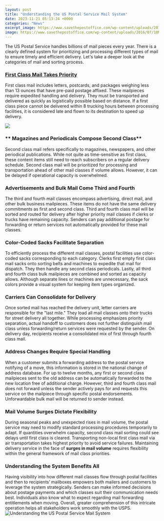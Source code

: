 ```yaml
---
layout: post
title: "Understanding the US Postal Service Mail System"
date: 2023-11-21 05:13:24 +0000
categories: "News"
excerpt_image: https://www.savethepostoffice.com/wp-content/uploads/2016/07/10McGirr-master768.jpg
image: https://www.savethepostoffice.com/wp-content/uploads/2016/07/10McGirr-master768.jpg
---
```


The US Postal Service handles billions of mail pieces every year. There is a clearly defined system for prioritizing and processing different types of mail to ensure timely and efficient delivery. Let's take a deeper look at the categories of mail and sorting process.
### [First Class Mail Takes Priority](https://store.fi.io.vn/collection/agostini)
First class mail includes letters, postcards, and packages weighing less than 13 ounces that have pre-paid postage affixed. These mailpieces require expedited handling and delivery. They must be transported and delivered as quickly as logistically possible based on distance. If a first class piece cannot be delivered within 8 trucking hours between processing facilities, it is considered late and flown to its destination to speed up delivery. 

![](https://uspsblog.com/wp-content/uploads/2019/02/mailbox-height.png)
### ** Magazines and Periodicals Compose Second Class**
Second class mail refers specifically to magazines, newspapers, and other periodical publications. While not quite as time-sensitive as first class, these content items still need to reach subscribers on a regular delivery schedule. Second class mail will be prioritized for processing and transportation ahead of other mail classes if volume allows. However, it can be delayed if operational capacity is overwhelmed.
### **Advertisements and Bulk Mail Come Third and Fourth** 
The third and fourth mail classes encompass advertising, direct mail, and other bulk business mailpieces. These items do not have the same delivery commitments as first and second class. Third and fourth class mail will be sorted and routed for delivery after higher priority mail classes if clerks or trucks have remaining capacity. Senders can pay additional postage for forwarding or return services not automatically provided for these mail classes.
### **Color-Coded Sacks Facilitate Separation**
To efficiently process the different mail classes, postal facilities use color-coded sacks corresponding to each category. Clerks first empty first class mail sacks onto sorting belts and machines to expedite that mail for dispatch. They then handle any second class periodicals. Lastly, all third and fourth class bulk mailpieces are combined and sorted as capacity allows. Although separate lines or machines are unnecessary, the sack colors provide a visual system for keeping item types organized.
### **Carriers Can Consolidate for Delivery** 
Once sorted mail has reached the delivery unit, letter carriers are responsible for the "last mile." They load all mail classes onto their trucks for street delivery all together. While processing emphasizes priority separation, actual handoff to customers does not further distinguish mail class unless forwarding/return services were requested by the sender. On delivery day, recipients receive a consolidated mix of first through fourth class mail.
### **Address Changes Require Special Handling** 
When a customer submits a forwarding address to the postal service notifying of a move, this information is stored in the national change of address database. For up to twelve months, any first or second class mailpieces sent to the old address can be automatically forwarded to the new location free of additional charge. However, third and fourth class mail does not forward unless the sender actively pays for and requests this service on the mailpiece through specific postal endorsements. Unforwardable bulk mail will be returned to sender instead.
### **Mail Volume Surges Dictate Flexibility**  
During seasonal peaks and unexpected rises in mail volume, the postal service may need to modify standard processing procedures temporarily to adapt. If quantities overwhelm capacity, second class mail sorting could see delays until first class is cleared. Transporting non-local first class mail via air transportation takes highest priority to avoid service failures. Maintaining delivery service in the face of **surges in mail volume** requires flexibility within the general framework of mail class priorities.
### **Understanding the System Benefits All**
Having visibility into how different mail classes flow through postal facilities and then to recipients’ mailboxes empowers both mailers and customers to leverage the system strategically. Senders can make informed decisions about postage payments and which classes suit their communication needs best. Individuals also know what to expect regarding mail forwarding entitlements when moving. Overall, greater comprehension of this intricate operation helps all stakeholders work smoothly with the USPS.
![Understanding the US Postal Service Mail System](https://www.savethepostoffice.com/wp-content/uploads/2016/07/10McGirr-master768.jpg)